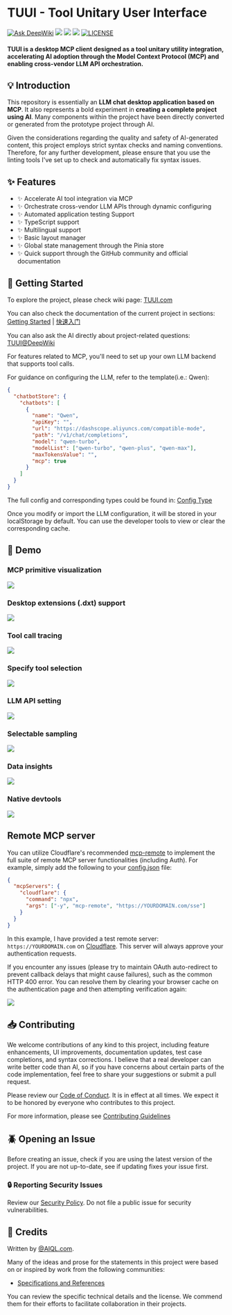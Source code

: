 # TUUI - Tool Unitary User Interface

[![Ask DeepWiki](https://deepwiki.com/badge.svg)](https://deepwiki.com/AI-QL/tuui) ![](https://camo.githubusercontent.com/077907eb137aa9b2d46ca4af30b77714cb69225eb8be49ad89f3e0ae668c90ca/68747470733a2f2f62616467652e6d6370782e6465763f747970653d636c69656e74) [![](https://img.shields.io/badge/Vue3-brightgreen.svg)](https://vuejs.org) [![](https://img.shields.io/badge/Vuetify-blue.svg)](https://vuetifyjs.com) [![LICENSE](https://img.shields.io/github/license/AI-QL/tuui)](https://github.com/AI-QL/tuui/blob/main/LICENSE)

#### TUUI is a desktop MCP client designed as a tool unitary utility integration, accelerating AI adoption through the Model Context Protocol (MCP) and enabling cross-vendor LLM API orchestration.

## :bulb: Introduction

This repository is essentially an **LLM chat desktop application based on MCP**. It also represents a bold experiment in **creating a complete project using AI**. Many components within the project have been directly converted or generated from the prototype project through AI.

Given the considerations regarding the quality and safety of AI-generated content, this project employs strict syntax checks and naming conventions. Therefore, for any further development, please ensure that you use the linting tools I've set up to check and automatically fix syntax issues.

## :sparkles: Features

- :sparkles: Accelerate AI tool integration via MCP
- :sparkles: Orchestrate cross-vendor LLM APIs through dynamic configuring
- :sparkles: Automated application testing Support
- :sparkles: TypeScript support
- :sparkles: Multilingual support
- :sparkles: Basic layout manager
- :sparkles: Global state management through the Pinia store
- :sparkles: Quick support through the GitHub community and official documentation

## :book: Getting Started

To explore the project, please check wiki page: [TUUI.com](https://www.tuui.com)

You can also check the documentation of the current project in sections: [Getting Started](docs/src/en/installation-and-build/getting-started.md) | [快速入门](/docs/src/zhHans/installation-and-build/getting-started.md)

You can also ask the AI directly about project-related questions: [TUUI@DeepWiki](https://deepwiki.com/AI-QL/tuui)

For features related to MCP, you'll need to set up your own LLM backend that supports tool calls.

For guidance on configuring the LLM, refer to the template(i.e.: Qwen):

```json
{
  "chatbotStore": {
    "chatbots": [
      {
        "name": "Qwen",
        "apiKey": "",
        "url": "https://dashscope.aliyuncs.com/compatible-mode",
        "path": "/v1/chat/completions",
        "model": "qwen-turbo",
        "modelList": ["qwen-turbo", "qwen-plus", "qwen-max"],
        "maxTokensValue": "",
        "mcp": true
      }
    ]
  }
}
```

The full config and corresponding types could be found in: [Config Type](/src/renderer/types/index.ts)

Once you modify or import the LLM configuration, it will be stored in your localStorage by default. You can use the developer tools to view or clear the corresponding cache.

## :lipstick: Demo

### MCP primitive visualization

![](https://gcore.jsdelivr.net/gh/AI-QL/.github/public/tuui/1.png)

### Desktop extensions (.dxt) support

![](https://gcore.jsdelivr.net/gh/AI-QL/.github/public/tuui/dxt1.png)

### Tool call tracing

![](https://gcore.jsdelivr.net/gh/AI-QL/.github/public/tuui/2.png)

### Specify tool selection

![](https://gcore.jsdelivr.net/gh/AI-QL/.github/public/tuui/3.png)

### LLM API setting

![](https://gcore.jsdelivr.net/gh/AI-QL/.github/public/tuui/4.png)

### Selectable sampling

![](https://gcore.jsdelivr.net/gh/AI-QL/.github/public/tuui/8.png)

### Data insights

![](https://gcore.jsdelivr.net/gh/AI-QL/.github/public/tuui/9.png)

### Native devtools

![](https://gcore.jsdelivr.net/gh/AI-QL/.github/public/tuui/5.png)

## Remote MCP server

You can utilize Cloudflare's recommended [mcp-remote](https://github.com/geelen/mcp-remote) to implement the full suite of remote MCP server functionalities (including Auth). For example, simply add the following to your [config.json](src/main/assets/config.json) file:

```json
{
  "mcpServers": {
    "cloudflare": {
      "command": "npx",
      "args": ["-y", "mcp-remote", "https://YOURDOMAIN.com/sse"]
    }
  }
}
```

In this example, I have provided a test remote server: `https://YOURDOMAIN.com` on [Cloudflare](https://blog.cloudflare.com/remote-model-context-protocol-servers-mcp/). This server will always approve your authentication requests.

If you encounter any issues (please try to maintain OAuth auto-redirect to prevent callback delays that might cause failures), such as the common HTTP 400 error. You can resolve them by clearing your browser cache on the authentication page and then attempting verification again:

![](https://gcore.jsdelivr.net/gh/AI-QL/.github/public/tuui/7.png)

## :inbox_tray: Contributing

We welcome contributions of any kind to this project, including feature enhancements, UI improvements, documentation updates, test case completions, and syntax corrections. I believe that a real developer can write better code than AI, so if you have concerns about certain parts of the code implementation, feel free to share your suggestions or submit a pull request.

Please review our [Code of Conduct](CODE_OF_CONDUCT.md). It is in effect at all times. We expect it to be honored by everyone who contributes to this project.

For more information, please see [Contributing Guidelines](CONTRIBUTING.md)

## :beetle: Opening an Issue

Before creating an issue, check if you are using the latest version of the project. If you are not up-to-date, see if updating fixes your issue first.

### :lock: Reporting Security Issues

Review our [Security Policy](SECURITY.md). Do not file a public issue for security vulnerabilities.

## :pray: Credits

Written by [@AIQL.com](https://github.com/AI-QL).

Many of the ideas and prose for the statements in this project were based on or inspired by work from the following communities:

- [Specifications and References](https://www.tuui.com/project-structures/specification-references)

You can review the specific technical details and the license. We commend them for their efforts to facilitate collaboration in their projects.
